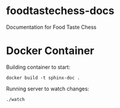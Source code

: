 # foodtastechess-docs
Documentation for Food Taste Chess

Docker Container
================


Building container to start:

    docker build -t sphinx-doc .


Running server to watch changes:


    ./watch
